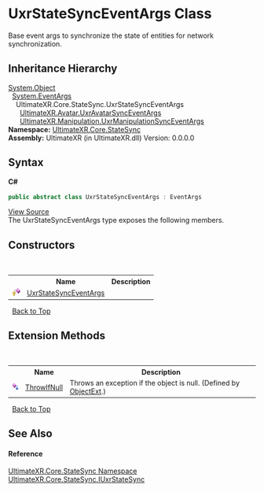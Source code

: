 # UxrStateSyncEventArgs Class
 

Base event args to synchronize the state of entities for network synchronization.


## Inheritance Hierarchy
<a href="https://docs.microsoft.com/dotnet/api/system.object" target="_blank" rel="noopener noreferrer">System.Object</a><br />&nbsp;&nbsp;<a href="https://docs.microsoft.com/dotnet/api/system.eventargs" target="_blank" rel="noopener noreferrer">System.EventArgs</a><br />&nbsp;&nbsp;&nbsp;&nbsp;UltimateXR.Core.StateSync.UxrStateSyncEventArgs<br />&nbsp;&nbsp;&nbsp;&nbsp;&nbsp;&nbsp;<a href="T_UltimateXR_Avatar_UxrAvatarSyncEventArgs">UltimateXR.Avatar.UxrAvatarSyncEventArgs</a><br />&nbsp;&nbsp;&nbsp;&nbsp;&nbsp;&nbsp;<a href="T_UltimateXR_Manipulation_UxrManipulationSyncEventArgs">UltimateXR.Manipulation.UxrManipulationSyncEventArgs</a><br />
**Namespace:**&nbsp;<a href="N_UltimateXR_Core_StateSync">UltimateXR.Core.StateSync</a><br />**Assembly:**&nbsp;UltimateXR (in UltimateXR.dll) Version: 0.0.0.0

## Syntax

**C#**<br />
``` C#
public abstract class UxrStateSyncEventArgs : EventArgs
```

<a href="UltimateXR/Scripts/Core/StateSync/UxrStateSyncEventArgs.cs" rel="noopener noreferrer" title="View the source code">View Source</a><br />
The UxrStateSyncEventArgs type exposes the following members.


## Constructors
&nbsp;<table><tr><th></th><th>Name</th><th>Description</th></tr><tr><td>![Protected method](media/protmethod.gif "Protected method")</td><td><a href="M_UltimateXR_Core_StateSync_UxrStateSyncEventArgs__ctor">UxrStateSyncEventArgs</a></td><td /></tr></table>&nbsp;
<a href="#uxrstatesynceventargs-class">Back to Top</a>

## Extension Methods
&nbsp;<table><tr><th></th><th>Name</th><th>Description</th></tr><tr><td>![Public Extension Method](media/pubextension.gif "Public Extension Method")</td><td><a href="M_UltimateXR_Extensions_System_ObjectExt_ThrowIfNull">ThrowIfNull</a></td><td>
Throws an exception if the object is null.
 (Defined by <a href="T_UltimateXR_Extensions_System_ObjectExt">ObjectExt</a>.)</td></tr></table>&nbsp;
<a href="#uxrstatesynceventargs-class">Back to Top</a>

## See Also


#### Reference
<a href="N_UltimateXR_Core_StateSync">UltimateXR.Core.StateSync Namespace</a><br /><a href="T_UltimateXR_Core_StateSync_IUxrStateSync">UltimateXR.Core.StateSync.IUxrStateSync</a><br />